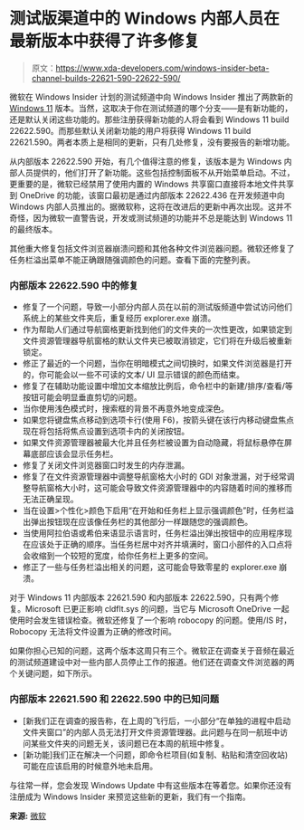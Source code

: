 # 测试版渠道中的 Windows 内部人员在最新版本中获得了许多修复

> 原文：<https://www.xda-developers.com/windows-insider-beta-channel-builds-22621-590-22622-590/>

微软在 Windows Insider 计划的测试频道中向 Windows Insider 推出了两款新的 [Windows 11](https://www.xda-developers.com/windows-11/) 版本。当然，这取决于你在测试频道的哪个分支——是有新功能的，还是默认关闭这些功能的。那些注册获得新功能的人将会看到 Windows 11 build 22622.590。而那些默认关闭新功能的用户将获得 Windows 11 build 22621.590。两者本质上是相同的更新，只有几处修复，没有要报告的新增功能。

从内部版本 22622.590 开始，有几个值得注意的修复，该版本是为 Windows 内部人员提供的，他们打开了新功能。这些包括控制面板不从开始菜单启动。不过，更重要的是，微软已经禁用了使用内置的 Windows 共享窗口直接将本地文件共享到 OneDrive 的功能，该窗口最初是通过内部版本 22622.436 在开发频道中向 Windows 内部人员推出的。据微软称，这将在改进后的更新中再次出现。这并不奇怪，因为微软一直警告说，开发或测试频道的功能并不总是能达到 Windows 11 的最终版本。

其他重大修复包括文件浏览器崩溃问题和其他各种文件浏览器问题。微软还修复了任务栏溢出菜单不能正确跟随强调颜色的问题。查看下面的完整列表。

### 内部版本 22622.590 中的修复

*   修复了一个问题，导致一小部分内部人员在以前的测试版频道中尝试访问他们系统上的某些文件夹后，重复经历 explorer.exe 崩溃。
*   作为帮助人们通过导航窗格更新找到他们的文件夹的一次性更改，如果锁定到文件资源管理器导航窗格的默认文件夹已被取消锁定，它们将在升级后被重新锁定。
*   修正了最近的一个问题，当你在明暗模式之间切换时，如果文件浏览器是打开的，你可能会以一些不可读的文本/ UI 显示错误的颜色而结束。
*   修复了在辅助功能设置中增加文本缩放比例后，命令栏中的新建/排序/查看/等按钮可能会明显垂直剪切的问题。
*   当你使用浅色模式时，搜索框的背景不再意外地变成深色。
*   如果您将键盘焦点移动到选项卡行(使用 F6)，按箭头键在该行内移动键盘焦点现在将包括将焦点设置到选项卡内的关闭按钮。
*   如果文件资源管理器被最大化并且任务栏被设置为自动隐藏，将鼠标悬停在屏幕底部应该会显示任务栏。
*   修复了关闭文件浏览器窗口时发生的内存泄漏。
*   修复了在文件资源管理器中调整导航窗格大小时的 GDI 对象泄漏，对于经常调整导航窗格大小时，这可能会导致文件资源管理器中的内容随着时间的推移而无法正确呈现。
*   当在设置>个性化>颜色下启用“在开始和任务栏上显示强调颜色”时，任务栏溢出弹出按钮现在应该像任务栏的其他部分一样跟随您的强调颜色。
*   当使用阿拉伯语或希伯来语显示语言时，任务栏溢出弹出按钮中的应用程序现在应该处于正确的顺序。当任务栏居中对齐并填满时，窗口小部件的入口点将会收缩到一个较短的宽度，给你任务栏上更多的空间。
*   修正了一些与任务栏溢出相关的问题，这可能会导致零星的 explorer.exe 崩溃。

对于 Windows 11 内部版本 22621.590 和内部版本 22622.590，只有两个修复。Microsoft 已更正影响 cldflt.sys 的问题，当它与 Microsoft OneDrive 一起使用时会发生错误检查。微软还修复了一个影响 robocopy 的问题。使用/IS 时，Robocopy 无法将文件设置为正确的修改时间。

如果你担心已知的问题，这两个版本这周只有三个。微软正在调查关于音频在最近的测试频道建设中对一些内部人员停止工作的报道。他们还在调查文件浏览器的两个关键问题，如下所示。

### 内部版本 22621.590 和 22622.590 中的已知问题

*   [新我们正在调查的报告称，在上周的飞行后，一小部分“在单独的进程中启动文件夹窗口”的内部人员无法打开文件资源管理器。此问题与在同一航班中访问某些文件夹的问题无关，该问题已在本周的航班中修复。
*   [新功能]我们正在解决一个问题，即命令栏项目(如复制、粘贴和清空回收站)可能在应该启用的时候意外地未启用。

与往常一样，您会发现 Windows Update 中有这些版本在等着您。如果你还没有注册成为 Windows Insider 来预览这些新的更新，我们有一个指南。

**来源:** [微软](https://blogs.windows.com/windows-insider/2022/09/01/announcing-windows-11-insider-preview-build-22621-590-and-22622-590/)